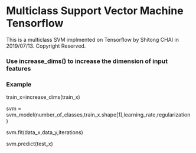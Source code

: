 # Multiclass Support Vector Machine Tensorflow

This is a multiclass SVM implmented on Tensorflow by Shitong CHAI in 2019/07/13. Copyright Reserved.

### Use increase_dims() to increase the dimension of input features

### Example

train_x=increase_dims(train_x)

svm = svm_model(number_of_classes,train_x.shape[1],learning_rate,regularization)

svm.fit(data_x,data_y,iterations)

svm.predict(test_x)
